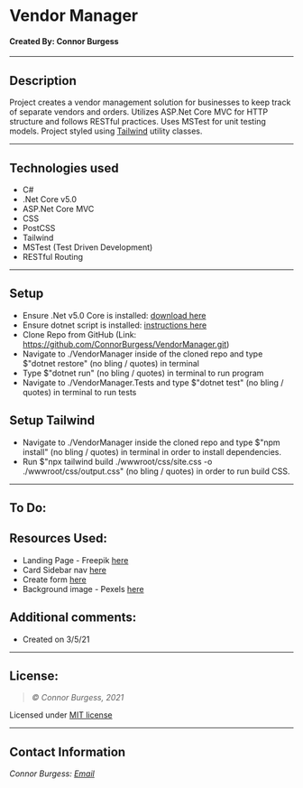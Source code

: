 # Vendor Manager
#### Created By: Connor Burgess 
* * *

## Description  
Project creates a vendor management solution for businesses to keep track of separate vendors and orders. Utilizes ASP.Net Core MVC for HTTP structure and follows RESTful practices. Uses MSTest for unit testing models. Project styled using [Tailwind](https://tailwindcss.com/) utility classes.

* * *

## Technologies used
* C#
* .Net Core v5.0
* ASP.Net Core MVC
* CSS
* PostCSS
* Tailwind
* MSTest (Test Driven Development)
* RESTful Routing

* * *

## Setup

* Ensure .Net v5.0 Core is installed: [download here](https://dotnet.microsoft.com/download/dotnet/5.0)
* Ensure dotnet script is installed: [instructions here](https://github.com/filipw/dotnet-script)
* Clone Repo from GitHub (Link: https://github.com/ConnorBurgess/VendorManager.git)
* Navigate to ./VendorManager inside of the cloned repo and type $"dotnet restore" (no bling / quotes) in terminal
* Type $"dotnet run" (no bling / quotes) in terminal to run program
* Navigate to ./VendorManager.Tests and type $"dotnet test" (no bling / quotes) in terminal to run tests

## Setup Tailwind
* Navigate to ./VendorManager inside the cloned repo and type $"npm install" (no bling / quotes) in terminal in order to install dependencies.
* Run $"npx tailwind build ./wwwroot/css/site.css -o ./wwwroot/css/output.css" (no bling / quotes) in order to run build CSS. 


* * *

## To Do:

## Resources Used:
* Landing Page - Freepik [here](https://tailwindcomponents.com/component/business-page)
* Card Sidebar nav [here](https://tailwindcomponents.com/component/card-sidebar-navigation)
* Create form [here](https://tailwindcomponents.com/component/form-create)
* Background image - Pexels [here](https://images.pexels.com/photos/305821/pexels-photo-305821.jpeg?auto=compress&cs=tinysrgb&dpr=2&h=750&w=1260)
## Additional comments:
* Created on 3/5/21  
* * *

## License:
> *&copy; Connor Burgess, 2021*

Licensed under [MIT license](https://mit-license.org/)

* * *

## Contact Information
_Connor Burgess: [Email](connorburgesscodes@gmail.com)_